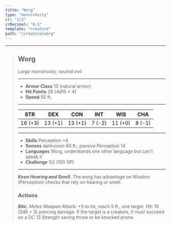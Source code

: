 ```yaml
---
title: "Worg"
type: "monstrosity"
cr: "1/2"
crDecimal: "0.5"
template: "creature"
path: "/creature/worg"
---
```


___
>
> ## Worg
>*Large monstrosity, neutral evil*
> ___
>
> - **Armor Class** 13 (natural armor)
> - **Hit Points** 26 (4d10 + 4)
> - **Speed** 50 ft.
>___
>
>|STR|DEX|CON|INT|WIS|CHA|
>|:---:|:---:|:---:|:---:|:---:|:---:|
>|16 (+3)|13 (+1)|13 (+1)|7 (-2)|11 (+0)|8 (-1)|
>___
>
> - **Skills** Perception +4
> - **Senses** darkvision 60 ft., passive Perception 14
> - **Languages** Worg, understands one other language but can't speak it
> - **Challenge** 1/2 (100 XP)
> ___
>
>
> ***Keen Hearing and Smell.*** The worg has advantage on Wisdom (Perception) checks that rely on hearing or smell.
>
> ### Actions
> ***Bite.*** *Melee Weapon Attack:* +5 to hit, reach 5 ft., one target. *Hit:* 10 (2d6 + 3) piercing damage. If the target is a creature, it must succeed on a DC 13 Strength saving throw or be knocked prone.
